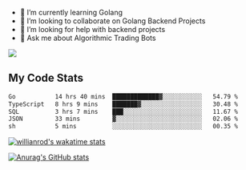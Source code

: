 
- 🌱 I’m currently learning Golang
- 👯 I’m looking to collaborate on Golang Backend Projects
- 🤔 I’m looking for help with backend projects
- 💬 Ask me about Algorithmic Trading Bots

![](https://github-profile-trophy.vercel.app/?username=kevinbarrero)

## My Code Stats

<!--START_SECTION:waka-->

```txt
Go           14 hrs 40 mins  █████████████▓░░░░░░░░░░░   54.79 %
TypeScript   8 hrs 9 mins    ███████▓░░░░░░░░░░░░░░░░░   30.48 %
SQL          3 hrs 7 mins    ███░░░░░░░░░░░░░░░░░░░░░░   11.67 %
JSON         33 mins         ▓░░░░░░░░░░░░░░░░░░░░░░░░   02.06 %
sh           5 mins          ░░░░░░░░░░░░░░░░░░░░░░░░░   00.35 %
```

<!--END_SECTION:waka-->

[![willianrod's wakatime stats](https://github-readme-stats.vercel.app/api/wakatime?username=holdandup&layout=compact&theme=react&custom_title=Wakatime%20All%20Time%20Stats&langs_count=8)](https://github.com/anuraghazra/github-readme-stats)

[![Anurag's GitHub stats](https://github-readme-stats.vercel.app/api?username=Kevinbarrero)](https://github.com/anuraghazra/github-readme-stats)




